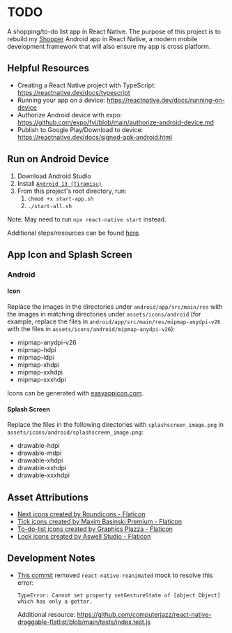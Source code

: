 # TODO

A shopping/to-do list app in React Native. The purpose of this project is to rebuild my [Shopper](https://github.com/johneastman/Shopper) Android app in React Native, a modern mobile development framework that will also ensure my app is cross platform.

## Helpful Resources

-   Creating a React Native project with TypeScript: https://reactnative.dev/docs/typescript
-   Running your app on a device: https://reactnative.dev/docs/running-on-device
-   Authorize Android device with expo: https://github.com/expo/fyi/blob/main/authorize-android-device.md
-   Publish to Google Play/Download to device: https://reactnative.dev/docs/signed-apk-android.html

## Run on Android Device

1. Download Android Studio
1. Install [`Android 13 (Tiramisu)`](https://reactnative.dev/docs/environment-setup?guide=native#android-sdk)
1. From this project's root directory, run:
    1. `chmod +x start-app.sh `
    1. `./start-all.sh`

Note: May need to run `npx react-native start` instead.

Additional steps/resources can be found [here](https://reactnative.dev/docs/environment-setup?guide=native).

## App Icon and Splash Screen

### Android

#### Icon

Replace the images in the directories under `android/app/src/main/res` with the images in matching directories under `assets/icons/android` (for example, replace the files in `android/app/src/main/res/mipmap-anydpi-v26` with the files in `assets/icons/android/mipmap-anydpi-v26`):

-   mipmap-anydpi-v26
-   mipmap-hdpi
-   mipmap-ldpi
-   mipmap-xhdpi
-   mipmap-xxhdpi
-   mipmap-xxxhdpi

Icons can be generated with [easyappicon.com](https://easyappicon.com/).

#### Splash Screen

Replace the files in the following directories with `splashscreen_image.png` in `assets/icons/android/splashscreen_image.png`:

-   drawable-hdpi
-   drawable-mdpi
-   drawable-xhdpi
-   drawable-xxhdpi
-   drawable-xxxhdpi

## Asset Attributions

-   <a href="https://www.flaticon.com/free-icons/next" title="next icons">Next icons created by Roundicons - Flaticon</a>
-   <a href="https://www.flaticon.com/free-icons/tick" title="tick icons">Tick icons created by Maxim Basinski Premium - Flaticon</a>
-   <a href="https://www.flaticon.com/free-icons/to-do-list" title="to-do-list icons">To-do-list icons created by Graphics Plazza - Flaticon</a>
-   <a href="https://www.flaticon.com/free-icons/lock" title="lock icons">Lock icons created by Aswell Studio - Flaticon</a>

## Development Notes

-   [This commit](https://github.com/johneastman/todo/commit/9a2057b1917fdb755e847a0035733668f589ff11#diff-160b2590964a24e07144d14fabcc65c2d080c70128eca667934f1061644b2690) removed `react-native-reanimated` mock to resolve this error:
    ```
    TypeError: Cannot set property setGestureState of [object Object] which has only a getter.
    ```
    Additional resource: https://github.com/computerjazz/react-native-draggable-flatlist/blob/main/tests/index.test.js

